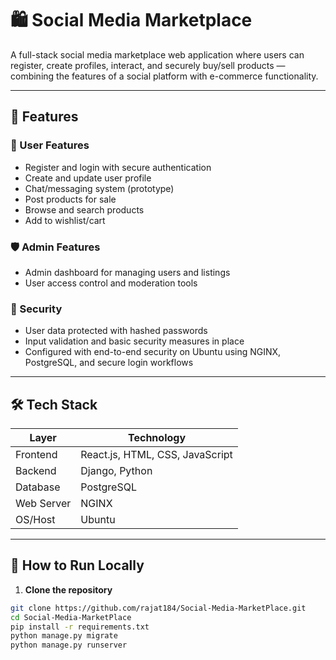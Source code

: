 # 🛍️ Social Media Marketplace

A full-stack social media marketplace web application where users can register, create profiles, interact, and securely buy/sell products — combining the features of a social platform with e-commerce functionality.

---

## 📌 Features

### 👤 User Features
- Register and login with secure authentication
- Create and update user profile
- Chat/messaging system (prototype)
- Post products for sale
- Browse and search products
- Add to wishlist/cart

### 🛡️ Admin Features
- Admin dashboard for managing users and listings
- User access control and moderation tools

### 🔐 Security
- User data protected with hashed passwords
- Input validation and basic security measures in place
- Configured with end-to-end security on Ubuntu using NGINX, PostgreSQL, and secure login workflows

---

## 🛠️ Tech Stack

| Layer      | Technology                         |
|------------|-------------------------------------|
| Frontend   | React.js, HTML, CSS, JavaScript     |
| Backend    | Django, Python                      |
| Database   | PostgreSQL                          |
| Web Server | NGINX                               |
| OS/Host    | Ubuntu                              |

---

## 🚀 How to Run Locally

1. **Clone the repository**
```bash
git clone https://github.com/rajat184/Social-Media-MarketPlace.git
cd Social-Media-MarketPlace
pip install -r requirements.txt
python manage.py migrate
python manage.py runserver
